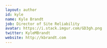 ```yaml
---
layout: author
id: kyle
name: Kyle Brandt
job: Director of Site Reliability
avatar: https://i.stack.imgur.com/GD3gh.png
twitter: KyleMBrandt
website: http://kbrandt.com
---
```

